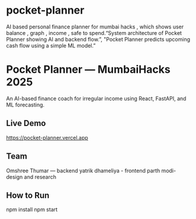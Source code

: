 # pocket-planner
AI based personal finance planner for mumbai hacks , which shows user balance , graph , income , safe to spend.“System architecture of Pocket Planner showing AI and backend flow.”, "Pocket Planner predicts upcoming cash flow using a simple ML model.”
# Pocket Planner — MumbaiHacks 2025

An AI-based finance coach for irregular income using React, FastAPI, and ML forecasting.

## Live Demo
https://pocket-planner.vercel.app

## Team
Omshree Thumar — backend 
yatrik dhameliya - frontend
parth modi- design and research

## How to Run
npm install
npm start

